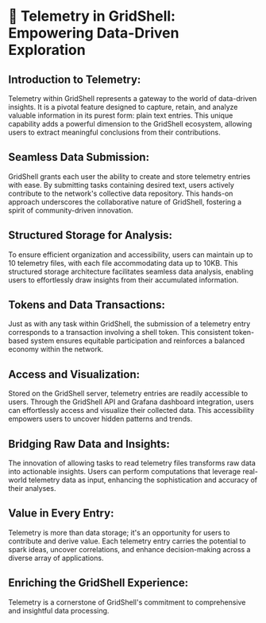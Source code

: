 # 📜 Telemetry in GridShell: Empowering Data-Driven Exploration

## Introduction to Telemetry:
Telemetry within GridShell represents a gateway to the world of data-driven insights. It is a pivotal feature designed to capture, retain, and analyze valuable information in its purest form: plain text entries. This unique capability adds a powerful dimension to the GridShell ecosystem, allowing users to extract meaningful conclusions from their contributions.

## Seamless Data Submission:
GridShell grants each user the ability to create and store telemetry entries with ease. By submitting tasks containing desired text, users actively contribute to the network's collective data repository. This hands-on approach underscores the collaborative nature of GridShell, fostering a spirit of community-driven innovation.

## Structured Storage for Analysis:
To ensure efficient organization and accessibility, users can maintain up to 10 telemetry files, with each file accommodating data up to 10KB. This structured storage architecture facilitates seamless data analysis, enabling users to effortlessly draw insights from their accumulated information.

## Tokens and Data Transactions:
Just as with any task within GridShell, the submission of a telemetry entry corresponds to a transaction involving a shell token. This consistent token-based system ensures equitable participation and reinforces a balanced economy within the network.

## Access and Visualization:
Stored on the GridShell server, telemetry entries are readily accessible to users. Through the GridShell API and Grafana dashboard integration, users can effortlessly access and visualize their collected data. This accessibility empowers users to uncover hidden patterns and trends.

## Bridging Raw Data and Insights:
The innovation of allowing tasks to read telemetry files transforms raw data into actionable insights. Users can perform computations that leverage real-world telemetry data as input, enhancing the sophistication and accuracy of their analyses.

## Value in Every Entry:
Telemetry is more than data storage; it's an opportunity for users to contribute and derive value. Each telemetry entry carries the potential to spark ideas, uncover correlations, and enhance decision-making across a diverse array of applications.

## Enriching the GridShell Experience:
Telemetry is a cornerstone of GridShell's commitment to comprehensive and insightful data processing. 

